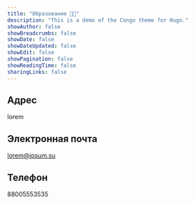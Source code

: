 ```yaml
---
title: "Образование 👩‍🎓"
description: "This is a demo of the Congo theme for Hugo."
showAuthor: false
showBreadcrumbs: false
showDate: false
showDateUpdated: false
showEdit: false
showPagination: false
showReadingTime: false
sharingLinks: false
---
```


## Адрес

lorem

## Электронная почта

lorem@ipsum.su

## Телефон

88005553535